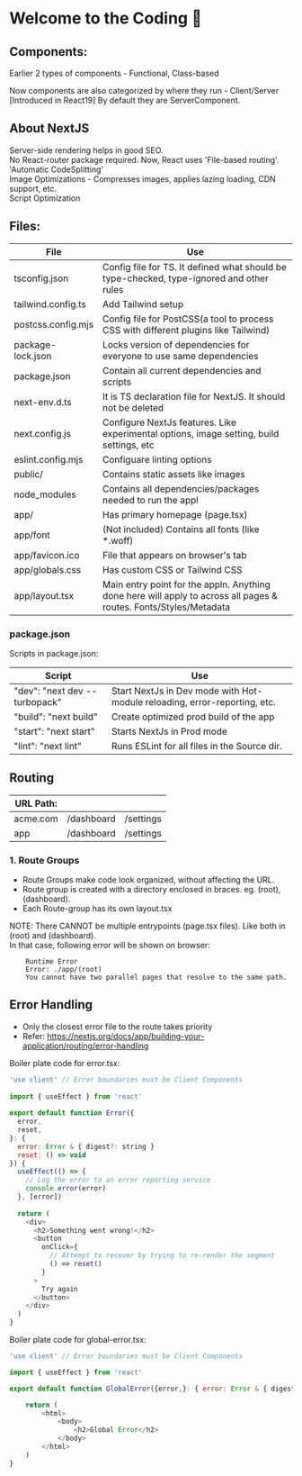 # Welcome to the Coding 👋

## Components:
Earlier 2 types of components - Functional, Class-based

Now components are also categorized by where they run - Client/Server [Introduced in React19]
By default they are ServerComponent.

## About NextJS
Server-side rendering helps in good SEO. \
No React-router package required. Now, React uses 'File-based routing'. \
'Automatic CodeSplitting' \
Image Optimizations - Compresses images, applies lazing loading, CDN support, etc. \
Script Optimization



## Files:

| File               | Use                                                                                                               |
|--------------------|-------------------------------------------------------------------------------------------------------------------|
| tsconfig.json      | Config file for TS. It defined what should be type-checked, type-ignored and other rules                          |
| tailwind.config.ts | Add Tailwind setup                                                                                                |
| postcss.config.mjs | Config file for PostCSS(a tool to process CSS with different plugins like Tailwind)                               |
| package-lock.json  | Locks version of dependencies for everyone to use same dependencies                                               |
| package.json       | Contain all current dependencies and scripts                                                                      |                                            |
| next-env.d.ts      | It is TS declaration file for NextJS. It should not be deleted                                                    |
| next.config.js     | Configure NextJs features. Like experimental options, image setting, build settings, etc                          |
| eslint.config.mjs  | Configuare linting options                                                                                        |
| public/            | Contains static assets like images                                                                                |
| node_modules       | Contains all dependencies/packages needed to run the appl                                                         |
| app/               | Has primary homepage (page.tsx)                                                                                   |
| app/font           | (Not included) Contains all fonts (like *.woff)                                                                   |
| app/favicon.ico    | File that appears on browser's tab                                                                                |
| app/globals.css    | Has custom CSS or Tailwind CSS                                                                                    |
| app/layout.tsx     | Main entry point for the appln. Anything done here will apply to across all pages & routes. Fonts/Styles/Metadata |

### package.json
Scripts in package.json:

| Script                        | Use                                                                       |
|-------------------------------|---------------------------------------------------------------------------|
| "dev": "next dev --turbopack" | Start NextJs in Dev mode with Hot-module reloading, error-reporting, etc. |
| "build": "next build"         | Create optimized prod build of the app |
| "start": "next start"         | Starts NextJs in Prod mode |
| "lint": "next lint"           | Runs ESLint for all files in the Source dir. |

## Routing
| URL Path: |            |            |
|-----------|------------|------------|
| acme.com  | /dashboard | /settings  | 
| app       | /dashboard | /settings  |

### 1. Route Groups
- Route Groups make code look organized, without affecting the URL.
- Route group is created with a directory enclosed in braces. eg. (root), (dashboard).
- Each Route-group has its own layout.tsx

NOTE: There CANNOT be multiple entrypoints (page.tsx files). Like both in (root) and (dashboard). \
In that case, following error will be shown on browser:
```
    Runtime Error
    Error: ./app/(root)
    You cannot have two parallel pages that resolve to the same path.
```

## Error Handling
- Only the closest error file  to the route takes priority
- Refer: https://nextjs.org/docs/app/building-your-application/routing/error-handling

Boiler plate code for error.tsx:

```javascript
'use client' // Error boundaries must be Client Components
 
import { useEffect } from 'react'
 
export default function Error({
  error,
  reset,
}: {
  error: Error & { digest?: string }
  reset: () => void
}) {
  useEffect(() => {
    // Log the error to an error reporting service
    console.error(error)
  }, [error])
 
  return (
    <div>
      <h2>Something went wrong!</h2>
      <button
        onClick={
          // Attempt to recover by trying to re-render the segment
          () => reset()
        }
      >
        Try again
      </button>
    </div>
  )
}
```

Boiler plate code for global-error.tsx:
```js
'use client' // Error boundaries must be Client Components

import { useEffect } from 'react'

export default function GlobalError({error,}: { error: Error & { digest?: string } }) {

    return (
        <html>
            <body>
                <h2>Global Error</h2>
            </body>
        </html>
    )
}

```
